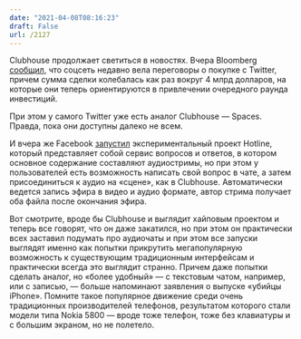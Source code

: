 ```yaml
---
date: "2021-04-08T08:16:23"
draft: False
url: /2127
---
```


Clubhouse продолжает светиться в новостях. Вчера Bloomberg [сообщил](https://www.bloomberg.com/news/articles/2021-04-07/twitter-is-said-to-have-discussed-4-billion-clubhouse-takeover?srnd=technology-vp), что соцсеть недавно вела переговоры о покупке с Twitter, причем сумма сделки колебалась как раз вокруг 4 млрд долларов, на которые они теперь ориентируются в привлечении очередного раунда инвестиций. 

При этом у самого Twitter уже есть аналог Clubhouse — Spaces. Правда, пока они доступны далеко не всем.

И вчера же Facebook [запустил](https://techcrunch.com/2021/04/07/facebook-tests-hotline-a-qa-product-thats-a-mashup-of-clubhouse-and-instagram-live/) экспериментальный проект Hotline, который представляет собой сервис вопросов и ответов, в котором основное содержание составляют аудиостримы, но при этом у пользователей есть возможность написать свой вопрос в чате, а затем присоединиться к аудио на «сцене», как в Clubhouse. Автоматически ведется запись эфира в видео и аудио формате, автор стрима получает оба файла после окончания эфира.

Вот смотрите, вроде бы Clubhouse и выглядит хайповым проектом и теперь все говорят, что он даже закатился, но при этом он практически всех заставил подумать про аудиочаты и при этом все запуски выглядят именно как попытки прикрутить мегапопулярную возможность к существующим традиционным интерфейсам и практически всегда это выглядит странно. Причем даже попытки сделать аналог, но «более удобный» — с текстовым чатом, например, или с записью, — больше напоминают заявления о выпуске «убийцы iPhone». Помните такое популярное движение среди очень традиционных производителей телефонов, результатом которого стали модели типа Nokia 5800 — вроде тоже телефон, тоже без клавиатуры и с большим экраном, но не полетело.
